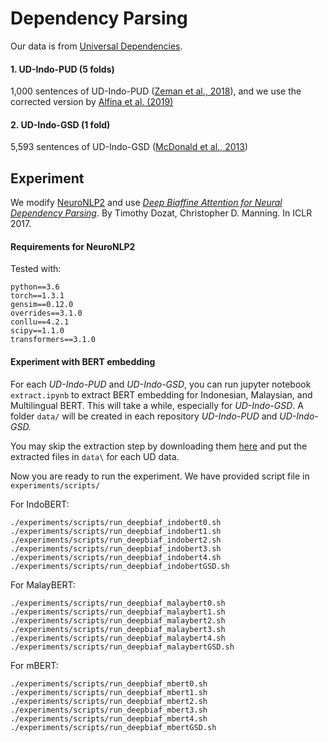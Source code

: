 # Dependency Parsing

Our data is from [Universal Dependencies](https://universaldependencies.org/).
#### 1. UD-Indo-PUD (5 folds)
1,000 sentences of UD-Indo-PUD ([Zeman et al., 2018](https://www.aclweb.org/anthology/K17-3001/)), and we use the corrected version by  [Alfina et al. (2019)](https://github.com/ialfina/revised-id-pud)
#### 2. UD-Indo-GSD (1 fold)
5,593 sentences of UD-Indo-GSD ([McDonald et al., 2013](https://www.aclweb.org/anthology/P13-2017/))

## Experiment

We modify [NeuroNLP2](https://github.com/XuezheMax/NeuroNLP2) and use [_Deep Biaffine Attention for Neural Dependency Parsing_](https://arxiv.org/abs/1611.01734). By Timothy Dozat, Christopher D. Manning. In ICLR 2017.

#### Requirements for NeuroNLP2
Tested with:
```
python==3.6
torch==1.3.1
gensim==0.12.0
overrides==3.1.0
conllu==4.2.1
scipy==1.1.0
transformers==3.1.0
```
#### Experiment with BERT embedding

For each *UD-Indo-PUD* and *UD-Indo-GSD*, you can run jupyter notebook `extract.ipynb` to extract BERT embedding for Indonesian, Malaysian, and Multilingual BERT.
This will take a while, especially for *UD-Indo-GSD*. A folder `data/` will be created in each repository *UD-Indo-PUD* and *UD-Indo-GSD.*

You may skip the extraction step by downloading them [here](https://drive.google.com/drive/folders/1dG2nxtvxRbzKLsFTSvwlxrZBvK71mtti?usp=sharing) and put the extracted files in `data\` for each UD data.

Now you are ready to run the experiment. We have provided script file in `experiments/scripts/`

For IndoBERT:
```
./experiments/scripts/run_deepbiaf_indobert0.sh
./experiments/scripts/run_deepbiaf_indobert1.sh
./experiments/scripts/run_deepbiaf_indobert2.sh
./experiments/scripts/run_deepbiaf_indobert3.sh
./experiments/scripts/run_deepbiaf_indobert4.sh
./experiments/scripts/run_deepbiaf_indobertGSD.sh
```
For MalayBERT:
```
./experiments/scripts/run_deepbiaf_malaybert0.sh
./experiments/scripts/run_deepbiaf_malaybert1.sh
./experiments/scripts/run_deepbiaf_malaybert2.sh
./experiments/scripts/run_deepbiaf_malaybert3.sh
./experiments/scripts/run_deepbiaf_malaybert4.sh
./experiments/scripts/run_deepbiaf_malaybertGSD.sh
```
For mBERT:
```
./experiments/scripts/run_deepbiaf_mbert0.sh
./experiments/scripts/run_deepbiaf_mbert1.sh
./experiments/scripts/run_deepbiaf_mbert2.sh
./experiments/scripts/run_deepbiaf_mbert3.sh
./experiments/scripts/run_deepbiaf_mbert4.sh
./experiments/scripts/run_deepbiaf_mbertGSD.sh
```
